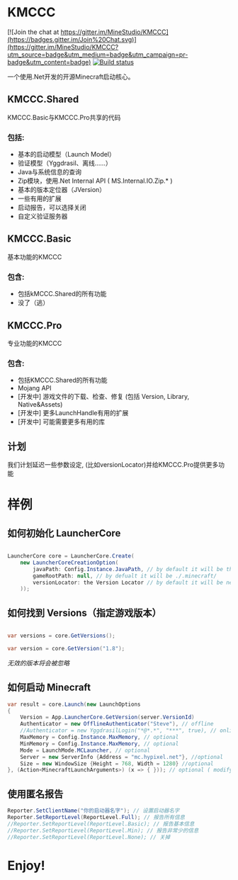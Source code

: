 KMCCC
=====

[![Join the chat at https://gitter.im/MineStudio/KMCCC](https://badges.gitter.im/Join%20Chat.svg)](https://gitter.im/MineStudio/KMCCC?utm_source=badge&utm_medium=badge&utm_campaign=pr-badge&utm_content=badge)
[![Build status](https://ci.appveyor.com/api/projects/status/ldvo1wsyd66boxsf?svg=true)](https://ci.appveyor.com/project/zhouyiran2/kmccc)

一个使用.Net开发的开源Minecraft启动核心。

## KMCCC.Shared

KMCCC.Basic与KMCCC.Pro共享的代码

### 包括:

- 基本的启动模型（Launch Model）
- 验证模型（Yggdrasil、离线……）
- Java与系统信息的查询
- Zip模块，使用.Net Internal API ( MS.Internal.IO.Zip.* )
- 基本的版本定位器（JVersion）
- 一些有用的扩展
- 启动报告，可以选择关闭
- 自定义验证服务器

## KMCCC.Basic

基本功能的KMCCC

### 包含:

- 包括kMCCC.Shared的所有功能
- 没了（逃）

## KMCCC.Pro

专业功能的KMCCC

### 包含:

- 包括KMCCC.Shared的所有功能
- Mojang API
- [开发中] 游戏文件的下载、检查、修复 (包括 Version, Library, Native&Assets)
- [开发中] 更多LaunchHandle有用的扩展
- [开发中] 可能需要更多有用的库

## 计划

我们计划延迟一些参数设定, (比如versionLocator)并给KMCCC.Pro提供更多功能

# 样例

## 如何初始化 LauncherCore

```csharp

LauncherCore core = LauncherCore.Create(
	new LauncherCoreCreationOption(
		javaPath: Config.Instance.JavaPath, // by default it will be the first version finded
		gameRootPath: null, // by defualt it will be ./.minecraft/
		versionLocator: the Version Locator // by default it will be new JVersionLocator()
	));

```

## 如何找到 Versions（指定游戏版本）

```csharp

var versions = core.GetVersions();

var version = core.GetVersion("1.8");

```

*无效的版本将会被忽略*

## 如何启动 Minecraft


```csharp
var result = core.Launch(new LaunchOptions
{
	Version = App.LauncherCore.GetVersion(server.VersionId)
	Authenticator = new OfflineAuthenticator("Steve"), // offline
	//Authenticator = new YggdrasilLogin("*@*.*", "***", true), // online
	MaxMemory = Config.Instance.MaxMemory, // optional
	MinMemory = Config.Instance.MaxMemory, // optional
	Mode = LaunchMode.MCLauncher, // optional
	Server = new ServerInfo {Address = "mc.hypixel.net"}, //optional
	Size = new WindowSize {Height = 768, Width = 1280} //optional
}, (Action<MinecraftLaunchArguments>) (x => { })); // optional ( modify arguments before launching
```

## 使用匿名报告 ##

```csharp
Reporter.SetClientName("你的启动器名字"); // 设置启动器名字
Reporter.SetReportLevel(ReportLevel.Full); // 报告所有信息
//Reporter.SetReportLevel(ReportLevel.Basic); // 报告基本信息
//Reporter.SetReportLevel(ReportLevel.Min); // 报告非常少的信息
//Reporter.SetReportLevel(ReportLevel.None); // 关掉
```

# Enjoy!
